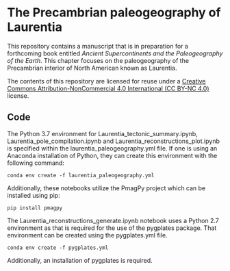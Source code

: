 # The Precambrian paleogeography of Laurentia

This repository contains a manuscript that is in preparation for a forthcoming book entitled *Ancient Supercontinents and the Paleogeography of the Earth*. This chapter focuses on the paleogeography of the Precambrian interior of North American known as Laurentia.

The contents of this repository are licensed for reuse under a [Creative Commons Attribution-NonCommercial 4.0 International (CC BY-NC 4.0)](http://creativecommons.org/licenses/by-nc/4.0/) license.

## Code

The Python 3.7 environment for Laurentia_tectonic_summary.ipynb, Laurentia_pole_compilation.ipynb and 	Laurentia_reconstructions_plot.ipynb is specified within the laurentia_paleogeography.yml file. If one is using an Anaconda installation of Python, they can create this environment with the following command: 

```conda env create -f laurentia_paleogeography.yml```

Additionally, these notebooks utilize the PmagPy project which can be installed using pip:

```pip install pmagpy```

The Laurentia_reconstructions_generate.ipynb notebook uses a Python 2.7 environment as that is required for the use of the pygplates package. That environment can be created using the pygplates.yml file.

```conda env create -f pygplates.yml```

Additionally, an installation of pygplates is required.
